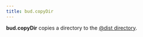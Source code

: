 ```yaml
---
title: bud.copyDir
---
```


**bud.copyDir** copies a directory to the [@dist directory](https://bud.js.org/docs/bud.path).
